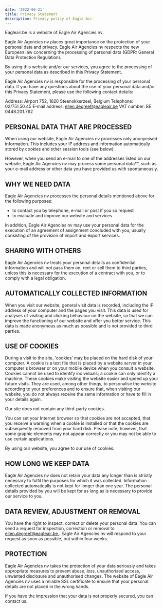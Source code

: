 ```yaml
---
date: '2022-06-21'
title: Privacy Statement
description: Privacy policy of Eagle Air.
---
```


Eagleair.be is a website of Eagle Air Agencies nv.

Eagle Air Agencies nv places great importance on the protection of your personal data and privacy. Eagle Air Agencies nv respects the new European law concerning the processing of personal data (GDPR: General Data Protection Regulation).

By using this website and/or our services, you agree to the processing of your personal data as described in this Privacy Statement.

Eagle Air Agencies nv is responsible for the processing of your personal data. If you have any questions about the use of your personal data and/or this Privacy Statement, please use the following contact details:

Address: Airport 752, 1820 Steenokkerzeel, Belgium
Telephone: 02/751.50.45
E-mail address: [ellen.degreef@eagleair.be](mailto:ellen.degreef@eagleair.be)
VAT number: BE 0448.201.762

## PERSONAL DATA THAT ARE PROCESSED

When using our website, Eagle Air Agencies nv processes only anonymised information. This includes your IP address and information automatically stored by cookies and other session tools (see below).

However, when you send an e-mail to one of the addresses listed on our website, Eagle Air Agencies nv may process some personal data\*\*, such as your e-mail address or other data you have provided us with spontaneously.

## WHY WE NEED DATA

Eagle Air Agencies nv processes the personal details mentioned above for the following purposes:

- to contact you by telephone, e-mail or post if you so request
- to evaluate and improve our website and services

In addition, Eagle Air Agencies nv may use your personal data for the execution of an agreement of assignment concluded with you, usually consisting of the provision of import and export services.

## SHARING WITH OTHERS

Eagle Air Agencies nv treats your personal details as confidential information and will not pass them on, rent or sell them to third parties, unless this is necessary for the execution of a contract with you, or to comply with a legal obligation.

## AUTOMATICALLY COLLECTED INFORMATION

When you visit our website, general visit data is recorded, including the IP address of your computer and the pages you visit. This data is used for analyses of visiting and clicking behaviour on the website, so that we can improve the functioning of our website and offer you better service. This data is made anonymous as much as possible and is not provided to third parties.

## USE OF COOKIES

During a visit to the site, 'cookies' may be placed on the hard disk of your computer. A cookie is a text file that is placed by a website server in your computer's browser or on your mobile device when you consult a website. Cookies cannot be used to identify individuals; a cookie can only identify a machine. These cookies make visiting the website easier and speed up your future visits. They are used, among other things, to personalise the website according to your preferences and to ensure that, when visiting our website, you do not always receive the same information or have to fill in your details again.

Our site does not contain any third-party cookies.

You can set your Internet browser so that cookies are not accepted, that you receive a warning when a cookie is installed or that the cookies are subsequently removed from your hard disk. Please note, however, that some graphic elements may not appear correctly or you may not be able to use certain applications.

By using our website, you agree to our use of cookies.

## HOW LONG WE KEEP DATA

Eagle Air Agencies nv does not retain your data any longer than is strictly necessary to fulfil the purposes for which it was collected. Information collected automatically is not kept for longer than one year. The personal details provided by you will be kept for as long as is necessary to provide our service to you.

## DATA REVIEW, ADJUSTMENT OR REMOVAL

You have the right to inspect, correct or delete your personal data. You can send a request for inspection, correction or removal to [ellen.degreef@eagleair.be ](mailto:ellen.degreef@eagleair.be). Eagle Air Agencies nv will respond to your request as soon as possible, but within four weeks.

## PROTECTION

Eagle Air Agencies nv takes the protection of your data seriously and takes appropriate measures to prevent abuse, loss, unauthorised access, unwanted disclosure and unauthorised changes. The website of Eagle Air Agencies nv uses a reliable SSL certificate to ensure that your personal details are not placed in the wrong hands.

If you have the impression that your data is not properly secured, you can contact us.
